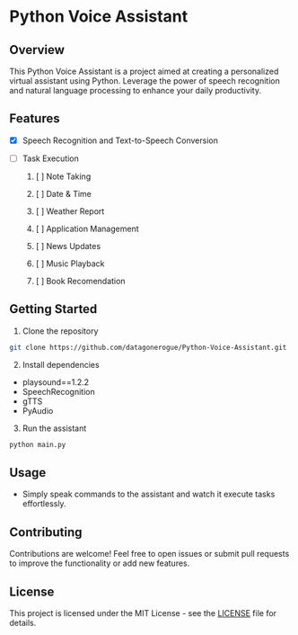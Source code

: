 # Python Voice Assistant

## Overview

This Python Voice Assistant is a project aimed at creating a personalized virtual assistant using Python. Leverage the power of speech recognition and natural language processing to enhance your daily productivity.

## Features

- [x] Speech Recognition and Text-to-Speech Conversion
- [ ] Task Execution

  1. [ ] Note Taking

  2. [ ] Date & Time

  3. [ ] Weather Report

  4. [ ] Application Management

  5. [ ] News Updates

  6. [ ] Music Playback

  7. [ ] Book Recomendation

## Getting Started

1. Clone the repository

```bash
git clone https://github.com/datagonerogue/Python-Voice-Assistant.git
```

2. Install dependencies

- playsound==1.2.2
- SpeechRecognition
- gTTS
- PyAudio

3. Run the assistant

```bash
python main.py
```

## Usage

- Simply speak commands to the assistant and watch it execute tasks effortlessly.

## Contributing

Contributions are welcome! Feel free to open issues or submit pull requests to improve the functionality or add new features.

## License

This project is licensed under the MIT License - see the [LICENSE](LICENSE) file for details.
